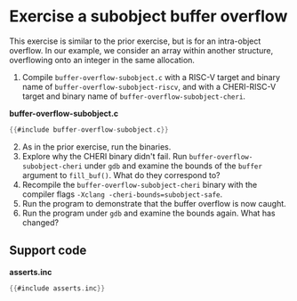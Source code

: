 # Exercise a subobject buffer overflow

This exercise is similar to the prior exercise, but is for an intra-object overflow. In our example, we consider an array within another structure, overflowing onto an integer in the same allocation.

1. Compile `buffer-overflow-subobject.c` with a RISC-V target and binary name of `buffer-overflow-subobject-riscv`, and with a CHERI-RISC-V target and binary name of `buffer-overflow-subobject-cheri`.

**buffer-overflow-subobject.c**
```C
{{#include buffer-overflow-subobject.c}}
```
2. As in the prior exercise, run the binaries.
3. Explore why the CHERI binary didn't fail. Run `buffer-overflow-subobject-cheri` under `gdb` and examine the bounds of the `buffer` argument to `fill_buf()`. What do they correspond to?
4. Recompile the `buffer-overflow-subobject-cheri` binary with the compiler flags `-Xclang -cheri-bounds=subobject-safe`.
5. Run the program to demonstrate that the buffer overflow is now caught.
6. Run the program under `gdb` and examine the bounds again. What has changed?

## Support code

**asserts.inc**
```C
{{#include asserts.inc}}
```
